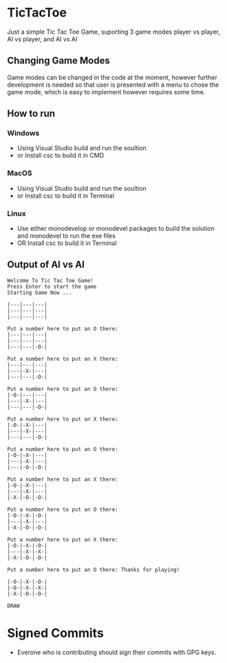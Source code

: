 # TicTacToe
Just a simple Tic Tac Toe Game, suporting 3 game modes player vs player, AI vs player, and AI vs AI

## Changing Game Modes
Game modes can be changed in the code at the moment, however further development is needed 
so that user is presented with a menu to chose the game mode, which is easy to implement however 
requires some time.

## How to run
### Windows
* Using Visual Studio build and run the soultion
* or Install csc to build it in CMD
### MacOS
* Using Visual Studio build and run the soultion
* or Install csc to build it in Terminal
### Linux
* Use either monodevelop or monodevel packages to build the solution and monodevel to run the exe files
* OR Install csc to build it in Terminal


## Output of AI vs AI
```
Welcome To Tic Tac Toe Game!
Press Enter to start the game
Starting Game Now ...

|---|---|---|
|---|---|---|
|---|---|---|

Put a number here to put an O there: 
|---|---|---|
|---|---|---|
|---|---|-O-|

Put a number here to put an X there: 
|---|---|---|
|---|-X-|---|
|---|---|-O-|

Put a number here to put an O there: 
|-O-|---|---|
|---|-X-|---|
|---|---|-O-|

Put a number here to put an X there: 
|-O-|-X-|---|
|---|-X-|---|
|---|---|-O-|

Put a number here to put an O there: 
|-O-|-X-|---|
|---|-X-|---|
|---|-O-|-O-|

Put a number here to put an X there: 
|-O-|-X-|---|
|---|-X-|---|
|-X-|-O-|-O-|

Put a number here to put an O there: 
|-O-|-X-|-O-|
|---|-X-|---|
|-X-|-O-|-O-|

Put a number here to put an X there: 
|-O-|-X-|-O-|
|---|-X-|-X-|
|-X-|-O-|-O-|

Put a number here to put an O there: Thanks for playing!

|-O-|-X-|-O-|
|-O-|-X-|-X-|
|-X-|-O-|-O-|

DRAW
```
# Signed Commits
* Everone who is contributing should sign their commits with GPG keys.



